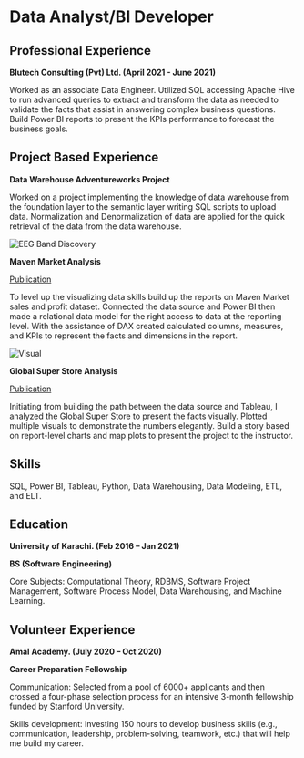 # Data Analyst/BI Developer

## Professional Experience
**Blutech Consulting (Pvt) Ltd.                    (April 2021 - June 2021)**

Worked as an associate Data Engineer. Utilized SQL accessing Apache Hive to run advanced queries to extract and transform the data as needed to validate the facts that assist in answering complex business questions.  Build Power BI reports to present the KPIs performance to forecast the business goals.

## Project Based Experience
**Data Warehouse Adventureworks Project**

Worked on a project implementing the knowledge of data warehouse from the foundation layer to the semantic layer writing SQL scripts to upload data. Normalization and Denormalization of data are applied for the quick retrieval of the data from the data warehouse.

![EEG Band Discovery](/assets/img/eeg_band_discovery.jpeg)

**Maven Market Analysis**

[Publication](https://github.com/Aliftikhar/Maven-Market-Sales-Analysis-on-Power-Bi.)

To level up the visualizing data skills build up the reports on Maven Market sales and profit dataset. Connected the data source and Power BI then made a relational data model for the right access to data at the reporting level. With the assistance of DAX created calculated columns, measures, and KPIs to represent the facts and dimensions in the report. 

![Visual](/assets/Repository.png)

**Global Super Store Analysis**

[Publication](https://public.tableau.com/app/profile/shah.iftikhar/viz/Golbal_Superstore_Analysis/Story1)

Initiating from building the path between the data source and Tableau, I analyzed the Global Super Store to present the facts visually. 
Plotted multiple visuals to demonstrate the numbers elegantly. Build a story based on report-level charts and map plots to present the project to the instructor.


## Skills

SQL, Power BI, Tableau, Python, Data Warehousing, Data Modeling, ETL, and ELT.

## Education
**University of Karachi. (Feb 2016 – Jan 2021)**

**BS (Software Engineering)**

Core Subjects: Computational Theory, RDBMS, Software Project Management, Software Process Model, Data Warehousing, and Machine Learning.


## Volunteer Experience

**Amal Academy. (July 2020 – Oct 2020)**

**Career Preparation Fellowship**

Communication: Selected from a pool of 6000+ applicants and then crossed a four-phase selection process for an intensive 3-month fellowship funded by Stanford University. 

Skills development: Investing 150 hours to develop business skills (e.g., communication, leadership, problem-solving, teamwork, etc.) that will help me build my career.

